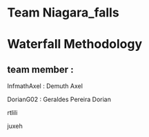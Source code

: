# Team Niagara_falls

# Waterfall Methodology

## team member :

InfmathAxel : Demuth Axel

DorianG02 : Geraldes Pereira Dorian

rtlili

juxeh

